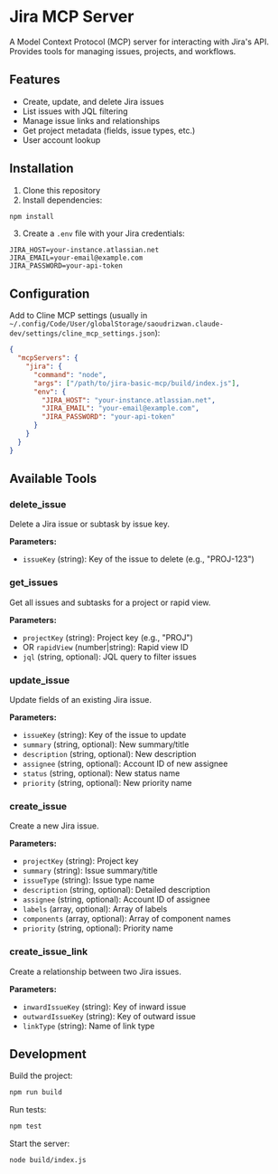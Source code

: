 # Jira MCP Server

A Model Context Protocol (MCP) server for interacting with Jira's API. Provides tools for managing issues, projects, and workflows.

## Features

- Create, update, and delete Jira issues
- List issues with JQL filtering
- Manage issue links and relationships
- Get project metadata (fields, issue types, etc.)
- User account lookup

## Installation

1. Clone this repository
2. Install dependencies:
```bash
npm install
```

3. Create a `.env` file with your Jira credentials:
```env
JIRA_HOST=your-instance.atlassian.net
JIRA_EMAIL=your-email@example.com
JIRA_PASSWORD=your-api-token
```

## Configuration

Add to Cline MCP settings (usually in `~/.config/Code/User/globalStorage/saoudrizwan.claude-dev/settings/cline_mcp_settings.json`):
```json
{
  "mcpServers": {
    "jira": {
      "command": "node",
      "args": ["/path/to/jira-basic-mcp/build/index.js"],
      "env": {
        "JIRA_HOST": "your-instance.atlassian.net",
        "JIRA_EMAIL": "your-email@example.com",
        "JIRA_PASSWORD": "your-api-token"
      }
    }
  }
}
```

## Available Tools

### delete_issue
Delete a Jira issue or subtask by issue key.

**Parameters:**
- `issueKey` (string): Key of the issue to delete (e.g., "PROJ-123")

### get_issues
Get all issues and subtasks for a project or rapid view.

**Parameters:**
- `projectKey` (string): Project key (e.g., "PROJ")
- OR `rapidView` (number|string): Rapid view ID
- `jql` (string, optional): JQL query to filter issues

### update_issue
Update fields of an existing Jira issue.

**Parameters:**
- `issueKey` (string): Key of the issue to update
- `summary` (string, optional): New summary/title
- `description` (string, optional): New description
- `assignee` (string, optional): Account ID of new assignee
- `status` (string, optional): New status name
- `priority` (string, optional): New priority name

### create_issue
Create a new Jira issue.

**Parameters:**
- `projectKey` (string): Project key
- `summary` (string): Issue summary/title
- `issueType` (string): Issue type name
- `description` (string, optional): Detailed description
- `assignee` (string, optional): Account ID of assignee
- `labels` (array, optional): Array of labels
- `components` (array, optional): Array of component names
- `priority` (string, optional): Priority name

### create_issue_link
Create a relationship between two Jira issues.

**Parameters:**
- `inwardIssueKey` (string): Key of inward issue
- `outwardIssueKey` (string): Key of outward issue
- `linkType` (string): Name of link type

## Development

Build the project:
```bash
npm run build
```

Run tests:
```bash
npm test
```

Start the server:
```bash
node build/index.js
